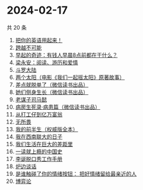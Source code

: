 # 2024-02-17

共 20 条

<!-- BEGIN WEREAD -->
<!-- 最后更新时间 2024-02-17 06:03:28 +0800 -->
1. [把你的英语用起来！](https://weread.qq.com/web/bookDetail/6c632d105533196c66000c4)
1. [跨越不可能](https://weread.qq.com/web/bookDetail/229326d0813ab7dbcg017770)
1. [早起的奇迹：有钱人早晨8点前都在干什么？](https://weread.qq.com/web/bookDetail/0bb32090813ab7e9eg011a71)
1. [梁永安：阅读、游历和爱情](https://weread.qq.com/web/bookDetail/03e32f30729f659d03eedb7)
1. [斗罗大陆](https://weread.qq.com/web/bookDetail/3f832f105724353f8a62cda)
1. [两个太阳（电影《我们一起摇太阳》原著故事）](https://weread.qq.com/web/bookDetail/2bb32670813ab881bg014410)
1. [差点就脱单了（微信读书出品）](https://weread.qq.com/web/bookDetail/da332870813ab8849g01358c)
1. [她们侧身生长（微信读书出品）](https://weread.qq.com/web/bookDetail/32e32330813ab8589g0111fe)
1. [老谋子司马懿](https://weread.qq.com/web/bookDetail/32432960813ab7371g0164e6)
1. [病房生死录·病患篇（微信读书出品）](https://weread.qq.com/web/bookDetail/23732ef0813ab8810g0134f0)
1. [从打工仔到亿万富翁](https://weread.qq.com/web/bookDetail/aaf326a0813ab8844g01638c)
1. [无所畏](https://weread.qq.com/web/bookDetail/4f432ec0716007a74f4b7fe)
1. [我的前半生（权威版全本）](https://weread.qq.com/web/bookDetail/76f322807294a61d76f63ca)
1. [我在西南联大的日子](https://weread.qq.com/web/bookDetail/75732a50813ab7be6g0121ac)
1. [我们生活在巨大的差距里](https://weread.qq.com/web/bookDetail/286329405b40f728668c477)
1. [一读就上瘾的中国史](https://weread.qq.com/web/bookDetail/8ac32ef0720f5b4c8ac9ad3)
1. [李诞脱口秀工作手册](https://weread.qq.com/web/bookDetail/17e324b07268888017e4c11)
1. [炉边谈话](https://weread.qq.com/web/bookDetail/a9532f107165dfa5a95fc2d)
1. [是谁触碰了你的情绪按钮： 把好情绪留给最亲近的人](https://weread.qq.com/web/bookDetail/fb5323a0724b1404fb528b4)
1. [博弈论](https://weread.qq.com/web/bookDetail/86a32490718ea51d86a0045)
<!-- END WEREAD -->